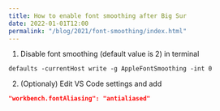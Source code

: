 ```yaml
---
title: How to enable font smoothing after Big Sur
date: 2022-01-01T12:00
permalink: "/blog/2021/font-smoothing/index.html"
---
```


1. Disable font smoothing (default value is 2) in terminal

```shell
defaults -currentHost write -g AppleFontSmoothing -int 0
```

2. (Optionaly) Edit VS Code settings and add

```json
"workbench.fontAliasing": "antialiased"
```
